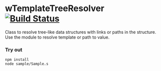 
# wTemplateTreeResolver [![Build Status](https://travis-ci.org/Wandalen/wTemplateTreeResolver.svg?branch=master)](https://travis-ci.org/Wandalen/wTemplateTreeResolver)

Class to resolve tree-like data structures with links  or paths in the structure. Use the module to resolve template or path to value.

### Try out
```
npm install
node sample/Sample.s
```






















































